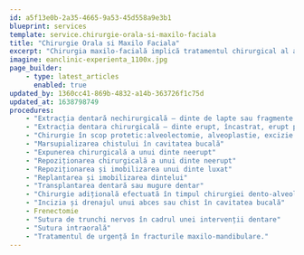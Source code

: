 ```yaml
---
id: a5f13e0b-2a35-4665-9a53-45d558a9e3b1
blueprint: services
template: service.chirurgie-orala-si-maxilo-faciala
title: "Chirurgie Orala si Maxilo Faciala"
excerpt: "Chirurgia maxilo-facială implică tratamentul chirurgical al afecțiunilor din zona capului, gâtului, feței și maxilarelor / regiunea cranio-maxilo-facială, articulația temporo-mandibulară, precum si a țesuturilor moi și tari ale cavității orale (glande salivare, afecțiuni dento-parodontale) în scopul reconstrucției, după traumatisme dar și în cazul intervenților plastice."
imagine: eanclinic-experienta_1100x.jpg
page_builder:
    - type: latest_articles
      enabled: true
updated_by: 1360cc41-869b-4832-a14b-363726f1c75d
updated_at: 1638798749
procedures:
    - "Extracția dentară nechirurgicală – dinte de lapte sau fragmente dentare"
    - "Extracția dentara chirurgicală – dinte erupt, încastrat, erupt parțial sau neerupt"
    - "Chirurgie în scop protetic:alveolectomie, alveoplastie, excizie și repoziționare țesut"
    - "Marsupializarea chistului în cavitatea bucală"
    - "Expunerea chirurgicală a unui dinte neerupt"
    - "Repoziționarea chirurgicală a unui dinte neerupt"
    - "Repoziționarea și imobilizarea unui dinte luxat"
    - "Replantarea și imobilizarea dintelui"
    - "Transplantarea dentară sau mugure dentar"
    - "Chirurgie adițională efectuată în timpul chirurgiei dento-alveolare"
    - "Incizia și drenajul unui abces sau chist în cavitatea bucală"
    - Frenectomie
    - "Sutura de trunchi nervos în cadrul unei intervenții dentare"
    - "Sutura intraorală"
    - "Tratamentul de urgență în fracturile maxilo-mandibulare."
---
```

